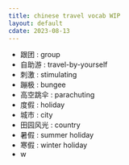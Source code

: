 ```yaml
---
title: chinese travel vocab WIP
layout: default
cdate: 2023-08-13
---
```


- 跟团 : group
- 自助游 : travel-by-yourself
- 刺激 : stimulating
- 蹦极 : bungee
- 高空跳伞 : parachuting
- 度假 : holiday
- 城市 : city
- 田园风光 : country
- 暑假 : summer holiday
- 寒假 : winter holiday
- w